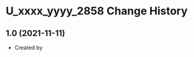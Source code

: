 U_xxxx_yyyy_2858 Change History
====================

1.0 (2021-11-11)
----------------
* Created by 
